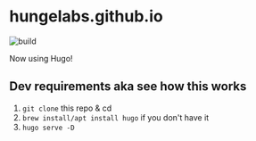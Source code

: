 # hungelabs.github.io
![build](https://github.com/hungelabs/hungelabs.github.io/actions/workflows/gh-pages.yml/badge.svg)

Now using Hugo!

## Dev requirements aka see how this works

1. `git clone` this repo & cd
2. `brew install/apt install hugo` if you don't have it
3. `hugo serve -D`

